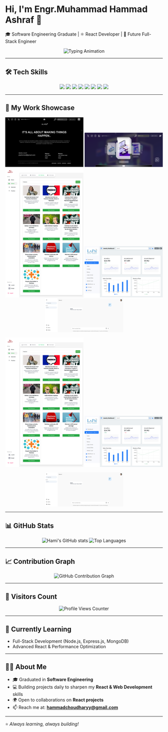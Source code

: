 # Hi, I'm Engr.Muhammad Hammad Ashraf 👋

🎓 Software Engineering Graduate | ⚛️ React Developer | 🚀 Future Full-Stack Engineer

<p align="center">
  <img src="https://readme-typing-svg.herokuapp.com?font=Fira+Code&size=22&duration=3000&pause=1000&color=00F7FF&center=true&vCenter=true&width=500&lines=React+Developer;Software+Engineering+Graduate;Frontend+Enthusiast;Future+Full+Stack+Engineer" alt="Typing Animation" />
</p>

---

## 🛠️ Tech Skills

<p align="center">
  <img src="https://img.shields.io/badge/HTML5-E34F26?style=for-the-badge&logo=html5&logoColor=white" />
  <img src="https://img.shields.io/badge/CSS3-1572B6?style=for-the-badge&logo=css3&logoColor=white" />
  <img src="https://img.shields.io/badge/Bootstrap-563D7C?style=for-the-badge&logo=bootstrap&logoColor=white" />
  <img src="https://img.shields.io/badge/Tailwind_CSS-38B2AC?style=for-the-badge&logo=tailwind-css&logoColor=white" />
  <img src="https://img.shields.io/badge/JavaScript-F7DF1E?style=for-the-badge&logo=javascript&logoColor=black" />
  <img src="https://img.shields.io/badge/React-20232A?style=for-the-badge&logo=react&logoColor=61DAFB" />
  <img src="https://img.shields.io/badge/Git-F05032?style=for-the-badge&logo=git&logoColor=white" />
  <img src="https://img.shields.io/badge/GitHub-181717?style=for-the-badge&logo=github&logoColor=white" />
</p>

---

## 📸 My Work Showcase

<p align="center">
  <img src="./screenshot1.png" width="250" />
  <img src="./screenshot2.png" width="250" />
  <img src="./screenshot3.png" width="250" />
  <img src="./screenshot4.png" width="250" />
  <img src="./screenshot5.png" width="250" />
</p>
<p align="center">
  
  <img src="./screenshot3.png" width="250" />
  <img src="./screenshot4.png" width="250" />
</p>
<p align="center">
  <img src="./screenshot5.png" width="250" />
</p>

---

## 📊 GitHub Stats

<p align="center">
  <img src="https://github-readme-stats.vercel.app/api?username=F20RSEEN1M01023H&show_icons=true&theme=tokyonight" alt="Hami's GitHub stats" height="160"/>
  <img src="https://github-readme-stats.vercel.app/api/top-langs/?username=F20RSEEN1M01023H&layout=compact&theme=tokyonight" alt="Top Languages" height="160"/>
</p>

---

## 📈 Contribution Graph

<p align="center">
  <img src="https://github-readme-activity-graph.vercel.app/graph?username=F20RSEEN1M01023H&theme=tokyo-night&hide_border=true" alt="GitHub Contribution Graph" />
</p>

---

## 👀 Visitors Count

<p align="center">
  <img src="https://komarev.com/ghpvc/?username=F20RSEEN1M01023H&label=Profile+Views&color=blue&style=flat" alt="Profile Views Counter" />
</p>

---

## 🌱 Currently Learning

- Full-Stack Development (Node.js, Express.js, MongoDB)
- Advanced React & Performance Optimization

---

## 👨‍💻 About Me

- 🎓 Graduated in **Software Engineering**
- 💻 Building projects daily to sharpen my **React & Web Development** skills
- 🌍 Open to collaborations on **React projects**
- 📫 Reach me at: **hammadchoudharyy@gmail.com**

---

⭐ _Always learning, always building!_
